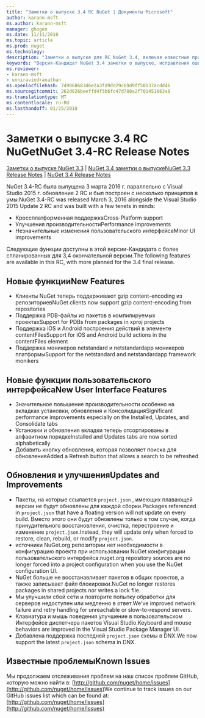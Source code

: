 ```yaml
---
title: "Заметки о выпуске 3.4 RC NuGet | Документы Microsoft"
author: karann-msft
ms.author: karann-msft
manager: ghogen
ms.date: 11/11/2016
ms.topic: article
ms.prod: nuget
ms.technology: 
description: "Заметки о выпуске для RC NuGet 3.4, включая известные проблемы, исправленные ошибки, добавленные функции и DCR."
keywords: "Версия-Кандидат NuGet 3.4 заметки о выпуске, исправления ошибок, известные проблемы, добавлены функции, DCR"
ms.reviewer:
- karann-msft
- unniravindranathan
ms.openlocfilehash: 749068683d6e2a3fd9dd29c69d9ff50137acdd46
ms.sourcegitcommit: 262d026beeffd4f3b6fc47d780a2f701451663a8
ms.translationtype: MT
ms.contentlocale: ru-RU
ms.lasthandoff: 01/25/2018
---
```

# <a name="nuget-34-rc-release-notes"></a><span data-ttu-id="7c896-104">Заметки о выпуске 3.4 RC NuGet</span><span class="sxs-lookup"><span data-stu-id="7c896-104">NuGet 3.4-RC Release Notes</span></span>

<span data-ttu-id="7c896-105">[Заметки о выпуске NuGet 3.3](../release-notes/nuget-3.3.md) | [NuGet 3.4 заметки о выпуске](../release-notes/nuget-3.4.md)</span><span class="sxs-lookup"><span data-stu-id="7c896-105">[NuGet 3.3 Release Notes](../release-notes/nuget-3.3.md) | [NuGet 3.4 Release Notes](../release-notes/nuget-3.4.md)</span></span>

<span data-ttu-id="7c896-106">NuGet 3.4-RC была выпущена 3 марта 2016 г. параллельно с Visual Studio 2015 г. обновление 2 RC и был построен с несколько принципов в умы:</span><span class="sxs-lookup"><span data-stu-id="7c896-106">NuGet 3.4-RC was released March 3, 2016 alongside the Visual Studio 2015 Update 2 RC and was built with a few tenets in minds:</span></span>

* <span data-ttu-id="7c896-107">Кроссплатформенная поддержка</span><span class="sxs-lookup"><span data-stu-id="7c896-107">Cross-Platform support</span></span>
* <span data-ttu-id="7c896-108">Улучшения производительности</span><span class="sxs-lookup"><span data-stu-id="7c896-108">Performance improvements</span></span>
* <span data-ttu-id="7c896-109">Незначительные изменения пользовательского интерфейса</span><span class="sxs-lookup"><span data-stu-id="7c896-109">Minor UI improvements</span></span>

<span data-ttu-id="7c896-110">Следующие функции доступны в этой версии-Кандидата с более спланированных для 3,4 окончательной версии.</span><span class="sxs-lookup"><span data-stu-id="7c896-110">The following features are available in this RC, with more planned for the 3.4 final release.</span></span>

## <a name="new-features"></a><span data-ttu-id="7c896-111">Новые функции</span><span class="sxs-lookup"><span data-stu-id="7c896-111">New Features</span></span>

* <span data-ttu-id="7c896-112">Клиенты NuGet теперь поддерживают gzip content-encoding из репозиториев</span><span class="sxs-lookup"><span data-stu-id="7c896-112">NuGet clients now support gzip content-encoding from repositories</span></span>
* <span data-ttu-id="7c896-113">Поддержка PDB-файлы из пакетов в компилируемых проектах</span><span class="sxs-lookup"><span data-stu-id="7c896-113">Support for PDBs from packages in xproj projects</span></span>
* <span data-ttu-id="7c896-114">Поддержка iOS и Android построения действий в элементе contentFiles</span><span class="sxs-lookup"><span data-stu-id="7c896-114">Support for iOS and Android build actions in the contentFiles element</span></span>
* <span data-ttu-id="7c896-115">Поддержка моникеров netstandard и netstandardapp моникеров платформы</span><span class="sxs-lookup"><span data-stu-id="7c896-115">Support for the netstandard and netstandardapp framework monikers</span></span>

## <a name="new-user-interface-features"></a><span data-ttu-id="7c896-116">Новые функции пользовательского интерфейса</span><span class="sxs-lookup"><span data-stu-id="7c896-116">New User Interface Features</span></span>

* <span data-ttu-id="7c896-117">Значительное повышение производительности особенно на вкладках установки, обновления и Консолидация</span><span class="sxs-lookup"><span data-stu-id="7c896-117">Significant performance improvements especially on the Installed, Updates, and Consolidate tabs</span></span>
* <span data-ttu-id="7c896-118">Установки и обновления вкладки теперь отсортированы в алфавитном порядке</span><span class="sxs-lookup"><span data-stu-id="7c896-118">Installed and Updates tabs are now sorted alphabetically</span></span>
* <span data-ttu-id="7c896-119">Добавить кнопку обновления, которая позволяет поиска для обновления</span><span class="sxs-lookup"><span data-stu-id="7c896-119">Added a Refresh button that allows a search to be refreshed</span></span>

## <a name="updates-and-improvements"></a><span data-ttu-id="7c896-120">Обновления и улучшения</span><span class="sxs-lookup"><span data-stu-id="7c896-120">Updates and Improvements</span></span>

* <span data-ttu-id="7c896-121">Пакеты, на которые ссылается `project.json` , имеющих плавающей версии не будут обновлены для каждой сборки.</span><span class="sxs-lookup"><span data-stu-id="7c896-121">Packages referenced in `project.json` that have a floating version will not update on every build.</span></span> <span data-ttu-id="7c896-122">Вместо этого они будут обновлены только в том случае, когда принудительного восстановления, очистка, перестроение и изменение `project.json`.</span><span class="sxs-lookup"><span data-stu-id="7c896-122">Instead, they will update only when forced to restore, clean, rebuild, or modify `project.json`.</span></span>
* <span data-ttu-id="7c896-123">источники NuGet.org репозитории нет необходимости в конфигурацию проекта при использовании NuGet конфигурации пользовательского интерфейса.</span><span class="sxs-lookup"><span data-stu-id="7c896-123">nuget.org repository sources are no longer forced into a project configuration when you use the NuGet configuration UI.</span></span>
* <span data-ttu-id="7c896-124">NuGet больше не восстанавливает пакетов в общих проектов, а также записывает файл блокировки.</span><span class="sxs-lookup"><span data-stu-id="7c896-124">NuGet no longer restores packages in shared projects nor writes a lock file.</span></span>
* <span data-ttu-id="7c896-125">Мы улучшили сбой сети и повторите попытку обработки для серверов недоступен или медленно в ответ.</span><span class="sxs-lookup"><span data-stu-id="7c896-125">We've improved network failure and retry handling for unreachable or slow-to-respond servers.</span></span>
* <span data-ttu-id="7c896-126">Клавиатура и мышь поведения улучшение в пользовательском Интерфейсе диспетчера пакетов Visual Studio.</span><span class="sxs-lookup"><span data-stu-id="7c896-126">Keyboard and mouse behaviors are improved in the Visual Studio Package Manager UI.</span></span>
* <span data-ttu-id="7c896-127">Добавлена поддержка последней `project.json` схемы в DNX.</span><span class="sxs-lookup"><span data-stu-id="7c896-127">We now support the latest `project.json` schema in DNX.</span></span>

## <a name="known-issues"></a><span data-ttu-id="7c896-128">Известные проблемы</span><span class="sxs-lookup"><span data-stu-id="7c896-128">Known Issues</span></span>

<span data-ttu-id="7c896-129">Мы продолжаем отслеживания проблем на наш список проблем GitHub, которую можно найти в: [http://github.com/nuget/home/issues](http://github.com/nuget/home/issues)</span><span class="sxs-lookup"><span data-stu-id="7c896-129">We continue to track issues on our GitHub issues list which can be found at: [http://github.com/nuget/home/issues](http://github.com/nuget/home/issues)</span></span>